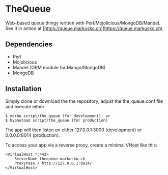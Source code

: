 # TheQueue

Web-based queue thingy written with Perl/Mojolicious/MongoDB/Mandel. See it
in action at [https://queue.markusko.ch](https://queue.markusko.ch)

## Dependencies

* Perl
* Mojolicious
* Mandel (ORM module for Mango/MongoDB)
* MongoDB

## Installation

Simply clone or download the the repository, adjust the the\_queue.conf file and
execute either:

    $ morbo script/the_queue (for development), or
    $ hypnotoad script/the_queue (for production)

The app will then listen on either 127.0.0.1:3000 (development) or 0.0.0.0:8014
(production).

To access your app via a reverse proxy, create a minimal VHost like this:

    <VirtualHost *:443>
        ServerName thequeue.markusko.ch
        ProxyPass / http://127.0.0.1:8014/
    </VirtualHost>
